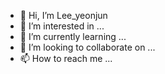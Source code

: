 - 👋 Hi, I’m Lee_yeonjun
- 👀 I’m interested in ...
- 🌱 I’m currently learning ...
- 💞️ I’m looking to collaborate on ...
- 📫 How to reach me ...

<!---
L-yeonjun/L-yeonjun is a ✨ special ✨ repository because its `README.md` (this file) appears on your GitHub profile.
You can click the Preview link to take a look at your changes.
--->
